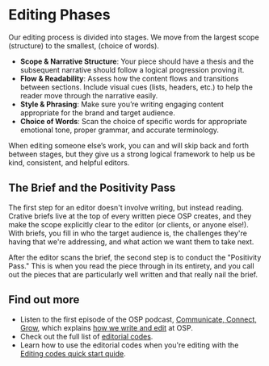 # Editing Phases

Our editing process is divided into stages. We move from the largest scope (structure) to the smallest, (choice of words). 

* **Scope & Narrative Structure**: Your piece should have a thesis and the subsequent narrative should follow a logical progression proving it.
* **Flow & Readability**: Assess how the content flows and transitions between sections. Include visual cues (lists, headers, etc.) to help the reader move through the narrative easily. 
* **Style & Phrasing**: Make sure you’re writing engaging content appropriate for the brand and target audience.
* **Choice of Words**: Scan the choice of specific words for appropriate emotional tone, proper grammar, and accurate terminology. 

When editing someone else’s work, you can and will skip back and forth between stages, but they give us a strong logical framework to help us be kind, consistent, and helpful editors.

## The Brief and the Positivity Pass

The first step for an editor doesn't involve writing, but instead reading. Crative briefs live at the top of every written piece OSP creates, and they make the scope explicitly clear to the editor (or clients, or anyone else!). With briefs, you fill in who the target audience is, the challenges they're having that we're addressing, and what action we want them to take next.

After the editor scans the brief, the second step is to conduct the "Positivity Pass." This is when you read the piece through in its entirety, and you call out the pieces that are particularly well written and that really nail the brief. 

## Find out more

* Listen to the first episode of the OSP podcast, [Communicate, Connect, Grow](https://www.youtube.com/channel/UCK1FgQnuVwknf_CWenjZSMw), which explains [how we write and edit](https://openstrategypartners.com/how-we-write-and-edit-at-osp-podcast-s1e1) at OSP.
* Check out the full list of [editorial codes](https://github.com/flicstar/OSP-writing-and-editing/blob/main/editing-codes.md).
* Learn how to use the editorial codes when you're editing with the [Editing codes quick start quide](https://openstrategypartners.com/editing-codes-quick-start-guide).
